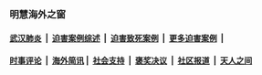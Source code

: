 
### 明慧海外之窗

####  [武汉肺炎](indexes/365.md?t=03161200) &nbsp;|&nbsp;  [迫害案例综述](indexes/328.md?t=03161200) &nbsp;|&nbsp; [迫害致死案例](indexes/277.md?t=03161200)  &nbsp;|&nbsp; [更多迫害案例](indexes/81.md?t=03161200)  &nbsp;|&nbsp; 
####  [时事评论](indexes/19.md?t=03161200) &nbsp;|&nbsp; [海外简讯](indexes/245.md?t=03161200)&nbsp;|&nbsp;  [社会支持](indexes/140.md?t=03161200) &nbsp;|&nbsp; [褒奖决议](indexes/282.md?t=03161200) &nbsp;|&nbsp; [社区报道](indexes/91.md?t=03161200)  &nbsp;|&nbsp; [天人之间](indexes/78.md?t=03161200) 

